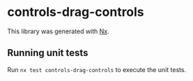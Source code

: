 # controls-drag-controls

This library was generated with [Nx](https://nx.dev).

## Running unit tests

Run `nx test controls-drag-controls` to execute the unit tests.
